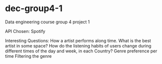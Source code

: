 # dec-group4-1
Data engineering course group 4 project 1

API Chosen: Spotify

Interesting Questions:
How a artist performs along time.
What is the best artist in some space?
How do the listening habits of users change during different times of the day and week, in each Country?
Genre preference per time
Filtering the genre 
